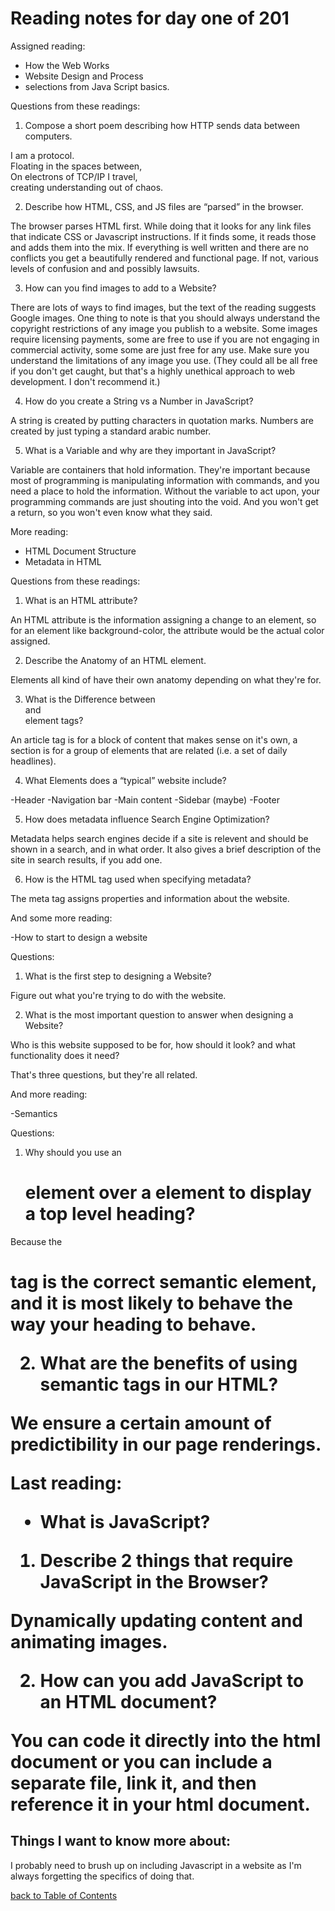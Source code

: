 # Reading notes for day one of 201

Assigned reading:

- How the Web Works
- Website Design and Process
- selections from Java Script basics.

Questions from these readings:

1. Compose a short poem describing how HTTP sends data between computers.

I am a protocol.  
Floating in the spaces between,  
On electrons of TCP/IP I travel,  
creating understanding out of chaos. 

2. Describe how HTML, CSS, and JS files are “parsed” in the browser.

The browser parses HTML first. While doing that it looks for any link files that indicate CSS or Javascript instructions. If it finds some, it reads those and adds them into the mix. If everything is well written and there are no conflicts you get a beautifully rendered and functional page. If not, various levels of confusion and and possibly lawsuits.

3. How can you find images to add to a Website?

There are lots of ways to find images, but the text of the reading suggests Google images. One thing to note is that you should always understand the copyright restrictions of any image you publish to a website. Some images require licensing payments, some are free to use if you are not engaging in commercial activity, some  some are just free for any use. Make sure you understand the limitations of any image you use. (They could all be all free if you don't get caught, but that's a highly unethical approach to web development. I don't recommend it.)

4. How do you create a String vs a Number in JavaScript?
 
A string is created by putting characters in quotation marks. Numbers are created by just typing a standard arabic number. 

5. What is a Variable and why are they important in JavaScript?

Variable are containers that hold information. They're important because most of programming is manipulating information with commands, and you need a place to hold the information. Without the variable to act upon, your programming commands are just shouting into the void. And you won't get a return, so you won't even know what they said.

More reading: 

- HTML Document Structure
- Metadata in HTML

Questions from these readings:

1. What is an HTML attribute?

An HTML attribute is the information assigning a change to an element, so for an element like background-color, the attribute would be the actual color assigned. 

2. Describe the Anatomy of an HTML element.

Elements all kind of have their own anatomy depending on what they're for.

3. What is the Difference between <article> and <section> element tags?

An article tag is for a block of content that makes sense on it's own, a section is for a group of elements that are related (i.e. a set of daily headlines).

4. What Elements does a “typical” website include?

-Header
-Navigation bar
-Main content
-Sidebar (maybe)
-Footer

5. How does metadata influence Search Engine Optimization?

Metadata helps search engines decide if a site is relevent and should be shown in a search, and in what order. It also gives a brief description of the site in search results, if you add one.

6. How is the <meta> HTML tag used when specifying metadata?

The meta tag assigns properties and information about the website.

And some more reading:

-How to start to design a website

Questions:

1. What is the first step to designing a Website? 

Figure out what you're trying to do with the website.

2. What is the most important question to answer when designing a Website?

Who is this website supposed to be for, how should it look? and what functionality does it need?

That's three questions, but they're all related.

And more reading:

-Semantics

Questions:

1. Why should you use an <h1> element over a <span> element to display a top level heading?

Because the <h1> tag is the correct semantic element, and it is most likely to behave the way your heading to behave.

2. What are the benefits of using semantic tags in our HTML?

We ensure a certain amount of predictibility in our page renderings.

Last reading:

- What is JavaScript?

1. Describe 2 things that require JavaScript in the Browser?

Dynamically updating content and animating images.

2. How can you add JavaScript to an HTML document?

You can code it directly into the html document or you can include a separate file, link it, and then reference it in your html document. 

## Things I want to know more about:

I probably need to brush up on including Javascript in a website as I'm always forgetting the specifics of doing that.


[back to Table of Contents](./README.md)
